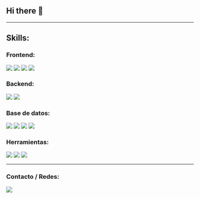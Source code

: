 ## Hi there 👋

<!--
- 🔭 I’m currently working on ...
- 🌱 I’m currently learning ...
- 👯 I’m looking to collaborate on ...
- 🤔 I’m looking for help with ...
- 💬 Ask me about ...
- 📫 How to reach me: ...
- 😄 Pronouns: ...
- ⚡ Fun fact: ...
-->
<hr>
<h2>Skills:</h2>
<h3>Frontend:</h3>
<span><img src="https://img.shields.io/badge/HTML5-E34F26?style=for-the-badge&logo=html5&logoColor=white"/></span>
<span><img src="https://img.shields.io/badge/CSS3-1572B6?style=for-the-badge&logo=css3&logoColor=white"/></span>
<span><img src="https://img.shields.io/badge/JavaScript-323330?style=for-the-badge&logo=javascript&logoColor=F7DF1E"/></span>
<span><img src="https://img.shields.io/badge/Bootstrap-563D7C?style=for-the-badge&logo=bootstrap&logoColor=white"/></span>

<h3>Backend:</h3>
<span><img src="https://img.shields.io/badge/Python-FFD43B?style=for-the-badge&logo=python&logoColor=blue"/></span>
<span><img src="https://img.shields.io/badge/Flask-000000?style=for-the-badge&logo=flask&logoColor=white"/></span>

<h3>Base de datos:</h3>
<span><img src="https://img.shields.io/badge/MariaDB-003545?style=for-the-badge&logo=mariadb&logoColor=white"/></span>
<span><img src="https://img.shields.io/badge/MySQL-005C84?style=for-the-badge&logo=mysql&logoColor=white"/></span>
<span><img src="https://img.shields.io/badge/Sqlite-003B57?style=for-the-badge&logo=sqlite&logoColor=white"/></span>
<span><img src="https://img.shields.io/badge/json-5E5C5C?style=for-the-badge&logo=json&logoColor=white"/></span>


<h3>Herramientas:</h3>
<span><img src="https://img.shields.io/badge/VSCode-0078D4?style=for-the-badge&logo=visual%20studio%20code&logoColor=white"/></span>
<span><img src="https://img.shields.io/badge/VirtualBox-21416b?style=for-the-badge&logo=VirtualBox&logoColor=white"/></span>
<span><img src="https://img.shields.io/badge/ChatGPT-74aa9c?style=for-the-badge&logo=openai&logoColor=white"/></span>

<hr>
<h3>Contacto / Redes:</h3>
<span><img src="https://img.shields.io/badge/Gmail-D14836?style=for-the-badge&logo=gmail&logoColor=white"/></span>
